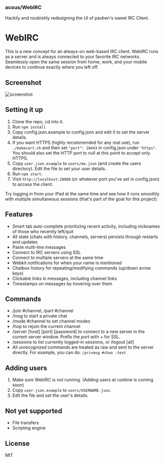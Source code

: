 ### acous/WebIRC

Hackily and noobishly redesigning the UI of pavben's sweet IRC Client.

# WebIRC

This is a new concept for an always-on web-based IRC client. WebIRC runs as a server and is always connected to your favorite IRC networks. Seamlessly open the same session from home, work, and your mobile devices to continue exactly where you left off.

## Screenshot
![screenshot](https://dl.dropboxusercontent.com/u/103004/webirc0.1.png)


## Setting it up

1. Clone the repo, cd into it.
2. Run `npm install`
3. Copy config.json.example to config.json and edit it to set the server details.
4. If you want HTTPS (highly recommended for any real use), run `./makecert.sh` and then set `"port": 28443` in config.json under `"https"`. You should also set the HTTP port to null at this point to accept only HTTPS.
5. Copy `user.json.example` to `users/me.json` (and create the users directory). Edit the file to set your user details.
6. Run `npm start`.
7. Visit `http://localhost:28080` (or whatever port you've set in config.json) to access the client.

Try logging in from your iPad at the same time and see how it runs smoothly with multiple simultaneous sessions (that's part of the goal for this project).

## Features

* Smart tab auto-complete prioritizing recent activity, including nicknames of those who recently left/quit
* All state (chats with history, channels, servers) persists through restarts and updates
* Paste multi-line messages
* Connect to IRC servers using SSL
* Connect to multiple servers at the same time
* Webkit notifications for when your name is mentioned
* Chatbox history for repeating/modifying commands (up/down arrow keys)
* Clickable links in messages, including channel links
* Timestamps on messages by hovering over them

## Commands

* /join #channel, /part #channel
* /msg <nick> <text> to start a private chat
* /mode #channel <modes> to set channel modes
* /hop to rejoin the current channel
* /server [host] [port] [password] to connect to a new server in the current server window. Prefix the port with + for SSL.
* /sessions to list currently logged-in sessions, or /logout [all]
* All unrecognized commands are treated as raw and sent to the server directly. For example, you can do: `/privmsg #chan :text`

## Adding users

1. Make sure WebIRC is not running. (Adding users at runtime is coming soon)
2. Copy `user.json.example` to `users/USERNAME.json`.
3. Edit the file and set the user's details.

## Not yet supported
* File transfers
* Scripting engine

## License
MIT
